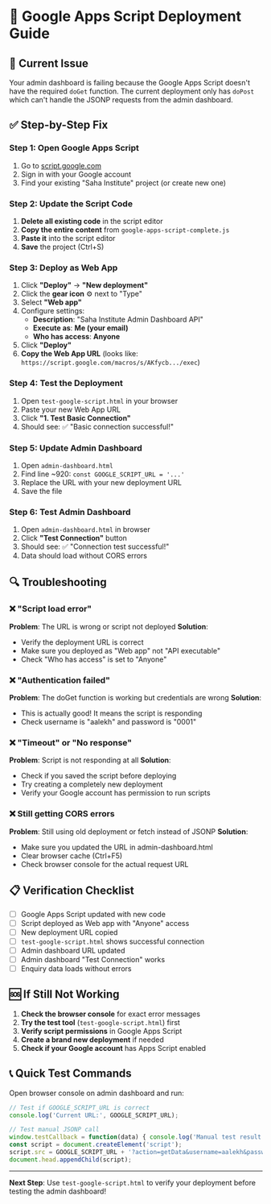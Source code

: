 # 🚀 Google Apps Script Deployment Guide

## 🚨 Current Issue
Your admin dashboard is failing because the Google Apps Script doesn't have the required `doGet` function. The current deployment only has `doPost` which can't handle the JSONP requests from the admin dashboard.

## ✅ Step-by-Step Fix

### Step 1: Open Google Apps Script
1. Go to [script.google.com](https://script.google.com)
2. Sign in with your Google account
3. Find your existing "Saha Institute" project (or create new one)

### Step 2: Update the Script Code
1. **Delete all existing code** in the script editor
2. **Copy the entire content** from `google-apps-script-complete.js` 
3. **Paste it** into the script editor
4. **Save** the project (Ctrl+S)

### Step 3: Deploy as Web App
1. Click **"Deploy"** → **"New deployment"**
2. Click the **gear icon** ⚙️ next to "Type"
3. Select **"Web app"**
4. Configure settings:
   - **Description**: "Saha Institute Admin Dashboard API"
   - **Execute as**: **Me (your email)**
   - **Who has access**: **Anyone**
5. Click **"Deploy"**
6. **Copy the Web App URL** (looks like: `https://script.google.com/macros/s/AKfycb.../exec`)

### Step 4: Test the Deployment
1. Open `test-google-script.html` in your browser
2. Paste your new Web App URL
3. Click **"1. Test Basic Connection"**
4. Should see: ✅ "Basic connection successful!"

### Step 5: Update Admin Dashboard
1. Open `admin-dashboard.html`
2. Find line ~920: `const GOOGLE_SCRIPT_URL = '...'`
3. Replace the URL with your new deployment URL
4. Save the file

### Step 6: Test Admin Dashboard
1. Open `admin-dashboard.html` in browser
2. Click **"Test Connection"** button
3. Should see: ✅ "Connection test successful!"
4. Data should load without CORS errors

## 🔍 Troubleshooting

### ❌ "Script load error"
**Problem**: The URL is wrong or script not deployed
**Solution**: 
- Verify the deployment URL is correct
- Make sure you deployed as "Web app" not "API executable"
- Check "Who has access" is set to "Anyone"

### ❌ "Authentication failed"
**Problem**: The doGet function is working but credentials are wrong
**Solution**: 
- This is actually good! It means the script is responding
- Check username is "aalekh" and password is "0001"

### ❌ "Timeout" or "No response"
**Problem**: Script is not responding at all
**Solution**:
- Check if you saved the script before deploying
- Try creating a completely new deployment
- Verify your Google account has permission to run scripts

### ❌ Still getting CORS errors
**Problem**: Still using old deployment or fetch instead of JSONP
**Solution**:
- Make sure you updated the URL in admin-dashboard.html
- Clear browser cache (Ctrl+F5)
- Check browser console for the actual request URL

## 📋 Verification Checklist

- [ ] Google Apps Script updated with new code
- [ ] Script deployed as Web app with "Anyone" access
- [ ] New deployment URL copied
- [ ] `test-google-script.html` shows successful connection
- [ ] Admin dashboard URL updated
- [ ] Admin dashboard "Test Connection" works
- [ ] Enquiry data loads without errors

## 🆘 If Still Not Working

1. **Check the browser console** for exact error messages
2. **Try the test tool** (`test-google-script.html`) first
3. **Verify script permissions** in Google Apps Script
4. **Create a brand new deployment** if needed
5. **Check if your Google account** has Apps Script enabled

## 📞 Quick Test Commands

Open browser console on admin dashboard and run:
```javascript
// Test if GOOGLE_SCRIPT_URL is correct
console.log('Current URL:', GOOGLE_SCRIPT_URL);

// Test manual JSONP call
window.testCallback = function(data) { console.log('Manual test result:', data); };
const script = document.createElement('script');
script.src = GOOGLE_SCRIPT_URL + '?action=getData&username=aalekh&password=0001&callback=testCallback';
document.head.appendChild(script);
```

---
**Next Step**: Use `test-google-script.html` to verify your deployment before testing the admin dashboard!